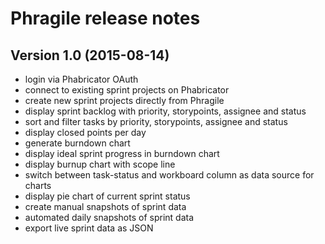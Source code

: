 # Phragile release notes

## Version 1.0 (2015-08-14)

* login via Phabricator OAuth
* connect to existing sprint projects on Phabricator
* create new sprint projects directly from Phragile
* display sprint backlog with priority, storypoints, assignee and status
* sort and filter tasks by priority, storypoints, assignee and status
* display closed points per day 
* generate burndown chart
* display ideal sprint progress in burndown chart
* display burnup chart with scope line
* switch between task-status and workboard column as data source for charts
* display pie chart of current sprint status
* create manual snapshots of sprint data
* automated daily snapshots of sprint data
* export live sprint data as JSON

